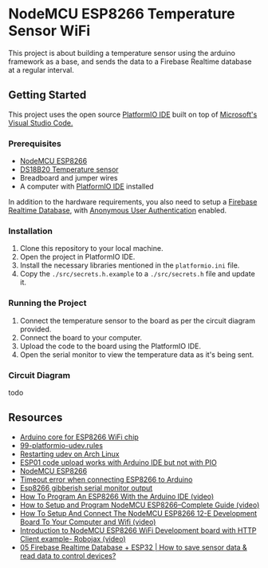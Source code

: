 # NodeMCU ESP8266 Temperature Sensor WiFi

This project is about building a temperature sensor using the arduino framework as a base, and sends the data to a Firebase Realtime database at a regular interval.

## Getting Started

This project uses the open source [PlatformIO IDE](https://platformio.org/) built on top of [Microsoft's Visual Studio Code.](https://code.visualstudio.com/)

### Prerequisites

- [NodeMCU ESP8266](https://components101.com/development-boards/nodemcu-esp8266-pinout-features-and-datasheet)
- [DS18B20 Temperature sensor](https://components101.com/sensors/ds18b20-temperature-sensor)
- Breadboard and jumper wires
- A computer with [PlatformIO IDE](https://platformio.org/platformio-ide) installed

In addition to the hardware requirements, you also need to setup a [Firebase Realtime Database](https://firebase.google.com/docs/database), with [Anonymous User Authentication](https://firebase.google.com/docs/auth) enabled.

### Installation

1. Clone this repository to your local machine.
2. Open the project in PlatformIO IDE.
3. Install the necessary libraries mentioned in the `platformio.ini` file.
4. Copy the `./src/secrets.h.example` to a `./src/secrets.h` file and update it.

### Running the Project

1. Connect the temperature sensor to the board as per the circuit diagram provided.
2. Connect the board to your computer.
3. Upload the code to the board using the PlatformIO IDE.
4. Open the serial monitor to view the temperature data as it's being sent.

### Circuit Diagram

todo

## Resources

- [Arduino core for ESP8266 WiFi chip](https://github.com/esp8266/Arduino)
- [99-platformio-udev.rules](https://docs.platformio.org/en/latest/core/installation/udev-rules.html)
- [Restarting udev on Arch Linux](https://bbs.archlinux.org/viewtopic.php?id=146369)
- [ESP01 code upload works with Arduino IDE but not with PIO](https://community.platformio.org/t/esp01-code-upload-works-with-arduino-ide-but-not-with-pio/25893)
- [NodeMCU ESP8266](https://components101.com/development-boards/nodemcu-esp8266-pinout-features-and-datasheet)
- [Timeout error when connecting ESP8266 to Arduino](https://arduino.stackexchange.com/questions/67664/timeout-error-when-connecting-esp8266-to-arduino-uno)
- [Esp8266 gibberish serial monitor output](https://community.platformio.org/t/esp8266-gibberish-serial-monitor-output/30027)
- [How To Program An ESP8266 With the Arduino IDE (video)](https://youtu.be/AFUAMVFzpWw)
- [How to Setup and Program NodeMCU ESP8266–Complete Guide (video)](https://youtu.be/YN522_npNqs?list=PL4pptAPY2kIckUNYqpLpKE5qQISi1KvfS)
- [How To Setup And Connect The NodeMCU ESP8266 12-E Development Board To Your Computer and Wifi (video)](https://www.youtube.com/watch?v=la-yGpXZ6sU)
- [Introduction to NodeMCU ESP8266 WiFi Development board with HTTP Client example- Robojax (video)](https://www.youtube.com/watch?v=pLvqh57T3s4)
- [05 Firebase Realtime Database + ESP32 | How to save sensor data & read data to control devices?](https://youtu.be/aO92B-K4TnQ)
